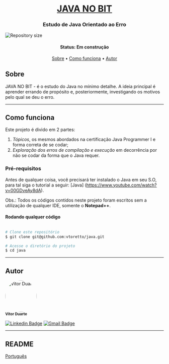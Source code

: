 <h1 align="center">
<a href="#"> JAVA NO BIT </a>
</h1>

<h3 align="center">
    Estudo de Java Orientado ao Erro
</h3>

<img alt="Repository size" src="https://img.shields.io/github/repo-size/vtoretto/java" align="center">



<h4 align="center"> 
	 Status: Em construção
</h4>

<p align="center">
 <a href="#Sobre">Sobre</a> •
 <a href="#Como funciona">Como funciona</a> • 
 <a href="#Autor">Autor</a>
</p>


## Sobre

JAVA NO BIT - é o estudo do Java no mínimo detalhe. A ideia principal é aprender errando de propósito e, posteriormente, investigando os motivos pelo qual se deu o erro. 

---

## Como funciona

Este projeto é divido em 2 partes:
1. *Tópicos*, os mesmos abordados na certificação Java Programmer I e forma correta de se codar;
2. *Exploração dos erros de compilação e execução* em decorrência por não se codar da forma que o Java requer.

### Pré-requisitos

Antes de qualquer coisa, você precisará ter instalado o Java em seu S.O, para tal siga o tutorial a seguir:
[Java] (https://www.youtube.com/watch?v=00GDveAy8dA). 

Obs.: Todos os códigos contidos neste projeto foram escritos sem a utilização de qualquer IDE, somente o **Notepad++**.

#### Rodando qualquer código

```bash

# Clone este repositório
$ git clone git@github.com:vtoretto/java.git

# Acesse o diretório do projeto
$ cd java

```

---

## Autor

 <img style="border-radius: 50%;" src="https://avatars.githubusercontent.com/vtoretto" width="100px;" alt="Vitor Duarte"/>
 <br />
 <sub><b>Vitor Duarte</b></sub></a>

[![Linkedin Badge](https://img.shields.io/badge/-Vitor-blue?style=flat-square&logo=Linkedin&logoColor=white&link=https://www.linkedin.com/in/vitorduart/)](https://www.linkedin.com/in/vitorduart/) 
[![Gmail Badge](https://img.shields.io/badge/-duartevoliveira@gmail.com-c14438?style=flat-square&logo=Gmail&logoColor=white&link=mailto:duartevoliveira@gmail.com)](mailto:duartevoliveira@gmail.com)

---

## README

[Português](./README.md)